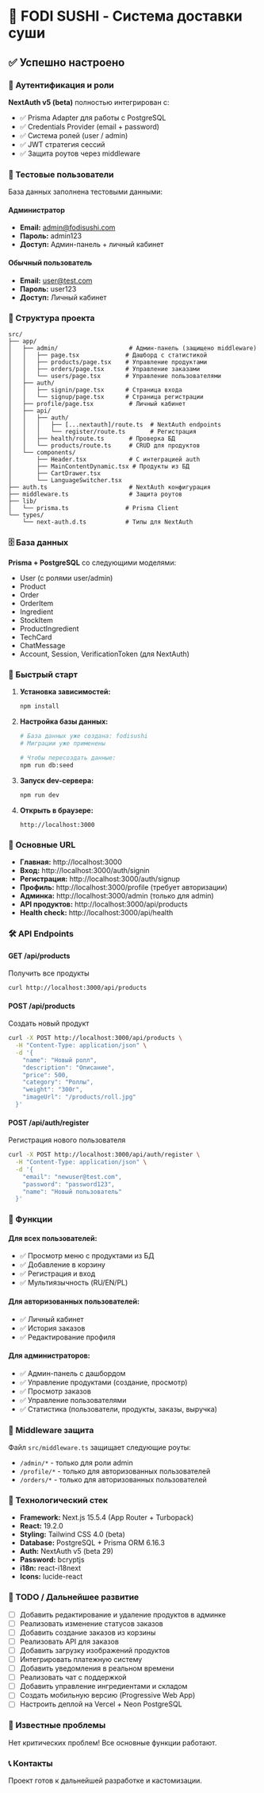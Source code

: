 # 🎉 FODI SUSHI - Система доставки суши

## ✅ Успешно настроено

### 🔐 Аутентификация и роли

**NextAuth v5 (beta)** полностью интегрирован с:
- ✅ Prisma Adapter для работы с PostgreSQL
- ✅ Credentials Provider (email + password)
- ✅ Система ролей (user / admin)
- ✅ JWT стратегия сессий
- ✅ Защита роутов через middleware

### 👥 Тестовые пользователи

База данных заполнена тестовыми данными:

#### Администратор
- **Email:** admin@fodisushi.com
- **Пароль:** admin123
- **Доступ:** Админ-панель + личный кабинет

#### Обычный пользователь
- **Email:** user@test.com
- **Пароль:** user123
- **Доступ:** Личный кабинет

### 📁 Структура проекта

```
src/
├── app/
│   ├── admin/                    # Админ-панель (защищено middleware)
│   │   ├── page.tsx             # Дашборд с статистикой
│   │   ├── products/page.tsx    # Управление продуктами
│   │   ├── orders/page.tsx      # Управление заказами
│   │   └── users/page.tsx       # Управление пользователями
│   ├── auth/
│   │   ├── signin/page.tsx      # Страница входа
│   │   └── signup/page.tsx      # Страница регистрации
│   ├── profile/page.tsx          # Личный кабинет
│   ├── api/
│   │   ├── auth/
│   │   │   ├── [...nextauth]/route.ts  # NextAuth endpoints
│   │   │   └── register/route.ts       # Регистрация
│   │   ├── health/route.ts       # Проверка БД
│   │   └── products/route.ts     # CRUD для продуктов
│   └── components/
│       ├── Header.tsx            # С интеграцией auth
│       ├── MainContentDynamic.tsx # Продукты из БД
│       ├── CartDrawer.tsx
│       └── LanguageSwitcher.tsx
├── auth.ts                       # NextAuth конфигурация
├── middleware.ts                 # Защита роутов
├── lib/
│   └── prisma.ts                # Prisma Client
└── types/
    └── next-auth.d.ts           # Типы для NextAuth
```

### 🗄️ База данных

**Prisma + PostgreSQL** со следующими моделями:
- User (с ролями user/admin)
- Product
- Order
- OrderItem
- Ingredient
- StockItem
- ProductIngredient
- TechCard
- ChatMessage
- Account, Session, VerificationToken (для NextAuth)

### 🚀 Быстрый старт

1. **Установка зависимостей:**
   ```bash
   npm install
   ```

2. **Настройка базы данных:**
   ```bash
   # База данных уже создана: fodisushi
   # Миграции уже применены
   
   # Чтобы пересоздать данные:
   npm run db:seed
   ```

3. **Запуск dev-сервера:**
   ```bash
   npm run dev
   ```

4. **Открыть в браузере:**
   ```
   http://localhost:3000
   ```

### 🔑 Основные URL

- **Главная:** http://localhost:3000
- **Вход:** http://localhost:3000/auth/signin
- **Регистрация:** http://localhost:3000/auth/signup
- **Профиль:** http://localhost:3000/profile (требует авторизации)
- **Админка:** http://localhost:3000/admin (только для admin)
- **API продуктов:** http://localhost:3000/api/products
- **Health check:** http://localhost:3000/api/health

### 🛠️ API Endpoints

#### GET /api/products
Получить все продукты
```bash
curl http://localhost:3000/api/products
```

#### POST /api/products
Создать новый продукт
```bash
curl -X POST http://localhost:3000/api/products \
  -H "Content-Type: application/json" \
  -d '{
    "name": "Новый ролл",
    "description": "Описание",
    "price": 500,
    "category": "Роллы",
    "weight": "300г",
    "imageUrl": "/products/roll.jpg"
  }'
```

#### POST /api/auth/register
Регистрация нового пользователя
```bash
curl -X POST http://localhost:3000/api/auth/register \
  -H "Content-Type: application/json" \
  -d '{
    "email": "newuser@test.com",
    "password": "password123",
    "name": "Новый пользователь"
  }'
```

### 📱 Функции

#### Для всех пользователей:
- ✅ Просмотр меню с продуктами из БД
- ✅ Добавление в корзину
- ✅ Регистрация и вход
- ✅ Мультиязычность (RU/EN/PL)

#### Для авторизованных пользователей:
- ✅ Личный кабинет
- ✅ История заказов
- ✅ Редактирование профиля

#### Для администраторов:
- ✅ Админ-панель с дашбордом
- ✅ Управление продуктами (создание, просмотр)
- ✅ Просмотр заказов
- ✅ Управление пользователями
- ✅ Статистика (пользователи, продукты, заказы, выручка)

### 🔐 Middleware защита

Файл `src/middleware.ts` защищает следующие роуты:
- `/admin/*` - только для роли admin
- `/profile/*` - только для авторизованных пользователей
- `/orders/*` - только для авторизованных пользователей

### 🎨 Технологический стек

- **Framework:** Next.js 15.5.4 (App Router + Turbopack)
- **React:** 19.2.0
- **Styling:** Tailwind CSS 4.0 (beta)
- **Database:** PostgreSQL + Prisma ORM 6.16.3
- **Auth:** NextAuth v5 (beta 29)
- **Password:** bcryptjs
- **i18n:** react-i18next
- **Icons:** lucide-react

### 📝 TODO / Дальнейшее развитие

- [ ] Добавить редактирование и удаление продуктов в админке
- [ ] Реализовать изменение статусов заказов
- [ ] Добавить создание заказов из корзины
- [ ] Реализовать API для заказов
- [ ] Добавить загрузку изображений продуктов
- [ ] Интегрировать платежную систему
- [ ] Добавить уведомления в реальном времени
- [ ] Реализовать чат с поддержкой
- [ ] Добавить управление ингредиентами и складом
- [ ] Создать мобильную версию (Progressive Web App)
- [ ] Настроить деплой на Vercel + Neon PostgreSQL

### 🐛 Известные проблемы

Нет критических проблем! Все основные функции работают.

### 📞 Контакты

Проект готов к дальнейшей разработке и кастомизации.
